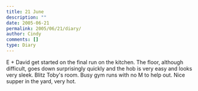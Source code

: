 ```yaml
---
title: 21 June
description: ""
date: 2005-06-21
permalink: 2005/06/21/diary/
author: Cindy
comments: []
type: Diary
---
```


E + David get started on the final run on the kitchen. The floor, although difficult, goes down surprisingly quickly and the hob is very easy and looks very sleek. Blitz Toby's room. Busy gym runs with no M to help out. Nice supper in the yard, very hot.
